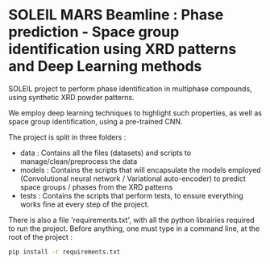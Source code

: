 # SOLEIL MARS Beamline : Phase prediction - Space group identification using XRD patterns and Deep Learning methods

SOLEIL project to perform phase identification in multiphase compounds, using synthetic XRD powder patterns.

We employ deep learning techniques to highlight such properties, as well as space group identification, using a pre-trained CNN.

The project is split in three folders :

- data : Contains all the files (datasets) and scripts to manage/clean/preprocess the data
- models : Contains the scripts that will encapsulate the models employed (Convolutional neural network / Variational auto-encoder) to predict space groups / phases from the XRD patterns
- tests : Contains the scripts that perform tests, to ensure everything works fine at every step of the project.

There is also a file 'requirements.txt', with all the python librairies required to run the project. Before anything, one must type in a command line, at the root of the project :

```bash
pip install -r requirements.txt
```